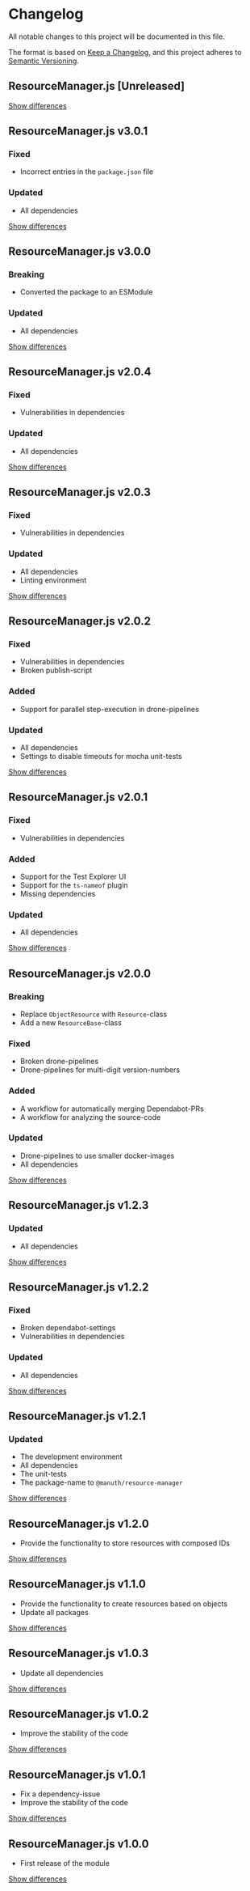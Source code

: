 # Changelog
All notable changes to this project will be documented in this file.

The format is based on [Keep a Changelog](https://keepachangelog.com/en/1.0.0/),
and this project adheres to [Semantic Versioning](https://semver.org/spec/v2.0.0.html).

## ResourceManager.js [Unreleased]

[Show differences](https://github.com/manuth/ResourceManager.js/compare/v3.0.1...dev)

## ResourceManager.js v3.0.1
### Fixed
  - Incorrect entries in the `package.json` file

### Updated
  - All dependencies

[Show differences](https://github.com/manuth/ResourceManager.js/compare/v3.0.0...v3.0.1)

## ResourceManager.js v3.0.0
### Breaking
  - Converted the package to an ESModule

### Updated
  - All dependencies

[Show differences](https://github.com/manuth/ResourceManager.js/compare/v2.0.4...v3.0.0)

## ResourceManager.js v2.0.4
### Fixed
  - Vulnerabilities in dependencies

### Updated
  - All dependencies

[Show differences](https://github.com/manuth/ResourceManager.js/compare/v2.0.3...v2.0.4)

## ResourceManager.js v2.0.3
### Fixed
  - Vulnerabilities in dependencies

### Updated
  - All dependencies
  - Linting environment

[Show differences](https://github.com/manuth/ResourceManager.js/compare/v2.0.2...v2.0.3)

## ResourceManager.js v2.0.2
### Fixed
  - Vulnerabilities in dependencies
  - Broken publish-script

### Added
  - Support for parallel step-execution in drone-pipelines

### Updated
  - All dependencies
  - Settings to disable timeouts for mocha unit-tests

[Show differences](https://github.com/manuth/ResourceManager.js/compare/v2.0.1...v2.0.2)

## ResourceManager.js v2.0.1
### Fixed
  - Vulnerabilities in dependencies

### Added
  - Support for the Test Explorer UI
  - Support for the `ts-nameof` plugin
  - Missing dependencies

### Updated
  - All dependencies

[Show differences](https://github.com/manuth/ResourceManager.js/compare/v2.0.0...v2.0.1)

## ResourceManager.js v2.0.0
### Breaking
  - Replace `ObjectResource` with `Resource`-class
  - Add a new `ResourceBase`-class

### Fixed
  - Broken drone-pipelines
  - Drone-pipelines for multi-digit version-numbers

### Added
  - A workflow for automatically merging Dependabot-PRs
  - A workflow for analyzing the source-code

### Updated
  - Drone-pipelines to use smaller docker-images
  - All dependencies

[Show differences](https://github.com/manuth/ResourceManager.js/compare/v1.2.3...v2.0.0)

## ResourceManager.js v1.2.3
### Updated
  - All dependencies

[Show differences](https://github.com/manuth/ResourceManager.js/compare/v1.2.2...v1.2.3)

## ResourceManager.js v1.2.2
### Fixed
  - Broken dependabot-settings
  - Vulnerabilities in dependencies

### Updated
  - All dependencies

[Show differences](https://github.com/manuth/ResourceManager.js/compare/v1.2.1...v1.2.2)

## ResourceManager.js v1.2.1
### Updated
  - The development environment
  - All dependencies
  - The unit-tests
  - The package-name to `@manuth/resource-manager`

[Show differences](https://github.com/manuth/ResourceManager.js/compare/v1.2.0...v1.2.1)

## ResourceManager.js v1.2.0
  - Provide the functionality to store resources with composed IDs

[Show differences](https://github.com/manuth/ResourceManager.js/compare/v1.1.0...v1.2.0)

## ResourceManager.js v1.1.0
  - Provide the functionality to create resources based on objects
  - Update all packages

[Show differences](https://github.com/manuth/ResourceManager.js/compare/v1.0.3...v1.1.0)

## ResourceManager.js v1.0.3
  - Update all dependencies

[Show differences](https://github.com/manuth/ResourceManager.js/compare/v1.0.2...v1.0.3)

## ResourceManager.js v1.0.2
  - Improve the stability of the code

[Show differences](https://github.com/manuth/ResourceManager.js/compare/v1.0.1...v1.0.2)

## ResourceManager.js v1.0.1
  - Fix a dependency-issue
  - Improve the stability of the code

[Show differences](https://github.com/manuth/ResourceManager.js/compare/v1.0.0...v1.0.1)

## ResourceManager.js v1.0.0
  - First release of the module

[Show differences](https://github.com/manuth/ResourceManager.js/compare/778febc5500c982cecec0422111018cb912613f2...v1.0.0)
